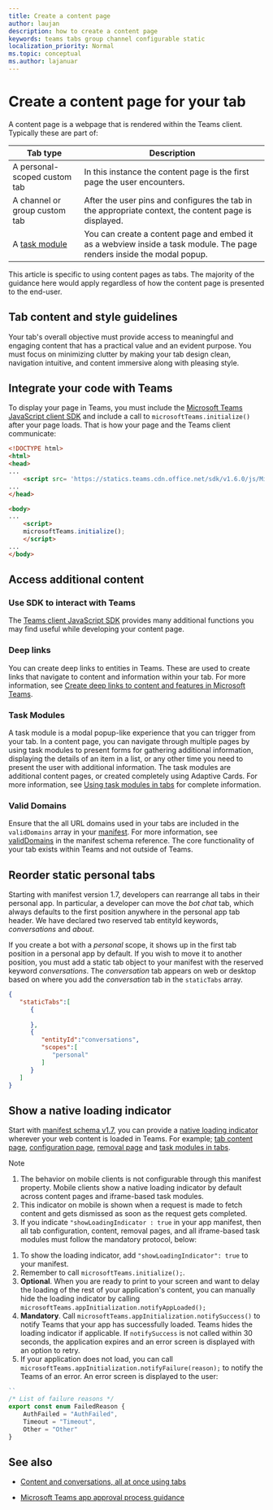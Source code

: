 ```yaml
---
title: Create a content page
author: laujan
description: how to create a content page
keywords: teams tabs group channel configurable static
localization_priority: Normal
ms.topic: conceptual
ms.author: lajanuar
---
```

# Create a content page for your tab

A content page is a webpage that is rendered within the Teams client. Typically these are part of:

| **Tab type** | **Description** |
|--------------|-----------------|
| A personal-scoped custom tab | In this instance the content page is the first page the user encounters. |
| A channel or group custom tab | After the user pins and configures the tab in the appropriate context, the content page is displayed. |
| A [task module](~/task-modules-and-cards/what-are-task-modules.md) | You can create a content page and embed it as a webview inside a task module. The page renders inside the modal popup. |

This article is specific to using content pages as tabs. The majority of the guidance here would apply regardless of how the content page is presented to the end-user.

## Tab content and style guidelines

Your tab's overall objective must provide access to meaningful and engaging content that has a practical value and an evident purpose. You must focus on minimizing clutter by making your tab design clean, navigation intuitive, and content immersive along with pleasing style.

## Integrate your code with Teams

To display your page in Teams, you must include the [Microsoft Teams JavaScript client SDK](/javascript/api/overview/msteams-client?view=msteams-client-js-latest&preserve-view=true) and include a call to `microsoftTeams.initialize()` after your page loads. That is how your page and the Teams client communicate:

```html
<!DOCTYPE html>
<html>
<head>
...
    <script src= 'https://statics.teams.cdn.office.net/sdk/v1.6.0/js/MicrosoftTeams.min.js'></script>
...
</head>

<body>
...
    <script>
    microsoftTeams.initialize();
    </script>
...
</body>
```

## Access additional content

### Use SDK to interact with Teams

The [Teams client JavaScript SDK](~/tabs/how-to/using-teams-client-sdk.md) provides many additional functions you may find useful while developing your content page.

### Deep links

You can create deep links to entities in Teams. These are used to create links that navigate to content and information within your tab. For more information, see [Create deep links to content and features in Microsoft Teams](~/concepts/build-and-test/deep-links.md).

### Task Modules

A task module is a modal popup-like experience that you can trigger from your tab. In a content page, you can navigate through multiple pages by using task modules to present forms for gathering additional information, displaying the details of an item in a list, or any other time you need to present the user with additional information. The task modules are additional content pages, or created completely using Adaptive Cards. For more information, see [Using task modules in tabs](~/task-modules-and-cards/task-modules/task-modules-tabs.md) for complete information.

### Valid Domains

Ensure that the all URL domains used in your tabs are included in the `validDomains` array in your [manifest](~/concepts/build-and-test/apps-package.md). For more information, see [validDomains](~/resources/schema/manifest-schema.md#validdomains) in the manifest schema reference. The core functionality of your tab exists within Teams and not outside of Teams.

## Reorder static personal tabs

Starting with manifest version 1.7, developers can rearrange all tabs in their personal app. In particular, a developer can move the *bot chat* tab, which always defaults to the first position anywhere in the personal app tab header. We have declared two reserved tab entityId keywords, *conversations* and *about*.

If you create a bot with a *personal* scope, it shows up in the first tab position in a personal app by default. If you wish to move it to another position, you must add a static tab object to your manifest with the reserved keyword *conversations*. The *conversation* tab appears on web or desktop based on where you add the *conversation* tab in the `staticTabs` array. 

```json
{
   "staticTabs":[
      {
         
      },
      {
         "entityId":"conversations",
         "scopes":[
            "personal"
         ]
      }
   ]
}
```

## Show a native loading indicator

Start with [manifest schema v1.7](../../../resources/schema/manifest-schema.md), you can provide a [native loading indicator](../../../resources/schema/manifest-schema.md#showloadingindicator) wherever your web content is loaded in Teams. For example; [tab content page](#integrate-your-code-with-teams), [configuration page](configuration-page.md), [removal page](removal-page.md) and [task modules in tabs](../../../task-modules-and-cards/task-modules/task-modules-tabs.md).

> [!NOTE]
> 1. The behavior on mobile clients is not configurable through this manifest property. Mobile clients show a native loading indicator by default across content pages and iframe-based task modules.
> 2. This indicator on mobile is shown when a request is made to fetch content and gets dismissed as soon as the request gets completed.
> 3. If you indicate  `"showLoadingIndicator : true`  in your app manifest, then all tab configuration, content, removal pages, and all iframe-based task modules must follow the mandatory protocol, below:


1. To show the loading indicator, add `"showLoadingIndicator": true` to your manifest. 
2. Remember to call `microsoftTeams.initialize();`.
3. **Optional**. When you are ready to print to your screen and want to delay the loading of the rest of your application's content, you can manually hide the loading indicator by calling `microsoftTeams.appInitialization.notifyAppLoaded();`
4. **Mandatory**. Call `microsoftTeams.appInitialization.notifySuccess()` to notify Teams that your app has successfully loaded. Teams hides the loading indicator if applicable. If `notifySuccess` is not called within 30 seconds, the application expires and an error screen is displayed with an option to retry.
5. If your application does not load, you can call `microsoftTeams.appInitialization.notifyFailure(reason);` to notify the Teams of an error. An error screen is displayed to the user:

```typescript
``
/* List of failure reasons */
export const enum FailedReason {
    AuthFailed = "AuthFailed",
    Timeout = "Timeout",
    Other = "Other"
}
```
>

## See also

- [Content and conversations, all at once using tabs](~/tabs/design/tabs.md)

- [Microsoft Teams app approval process guidance](~/concepts/deploy-and-publish/appsource/prepare/frequently-failed-cases.md)